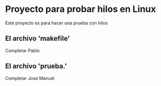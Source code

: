 Proyecto para probar hilos en Linux
===================================

Este proyecto es para hacer una prueba con hilos

El archivo 'makefile'
---------------------

Completar Pablo

El archivo 'prueba.'
---------------------

Completar Jose Manuel
